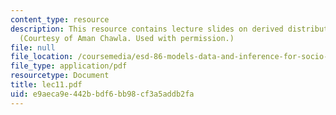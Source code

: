 ```yaml
---
content_type: resource
description: This resource contains lecture slides on derived distributions to statistics.
  (Courtesy of Aman Chawla. Used with permission.)
file: null
file_location: /coursemedia/esd-86-models-data-and-inference-for-socio-technical-systems-spring-2007/e9aeca9e442bbdf6bb98cf3a5addb2fa_lec11.pdf
file_type: application/pdf
resourcetype: Document
title: lec11.pdf
uid: e9aeca9e-442b-bdf6-bb98-cf3a5addb2fa
---
```

